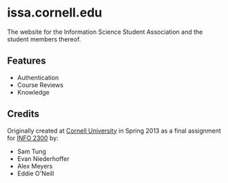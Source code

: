 # issa.cornell.edu

The website for the Information Science Student Association and the student
members thereof.

## Features

- Authentication
- Course Reviews
- Knowledge

## Credits

Originally created at [Cornell University][] in Spring 2013 as a final
assignment for [INFO 2300][] by:

- Sam Tung
- Evan Niederhoffer
- Alex Meyers
- Eddie O'Neill

[Cornell University]: http://cornell.edu
[INFO 2300]: http://courses.cornell.edu/preview_course_nopop.php?catoid=12&coid=93472
